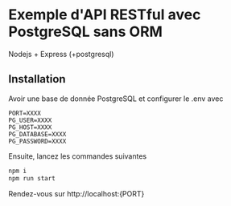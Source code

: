 # Exemple d'API RESTful avec PostgreSQL sans ORM

Nodejs + Express (+postgresql)

## Installation

Avoir une base de donnée PostgreSQL et configurer le .env avec 
```
PORT=XXXX
PG_USER=XXXX
PG_HOST=XXXX
PG_DATABASE=XXXX
PG_PASSWORD=XXXX
```

Ensuite, lancez les commandes suivantes
```bash
npm i
npm run start
```

Rendez-vous sur http://localhost:{PORT}

<!-- ps : regardez le projet "tp1SQL" pour voir comment créer la base de donnée
 -->
